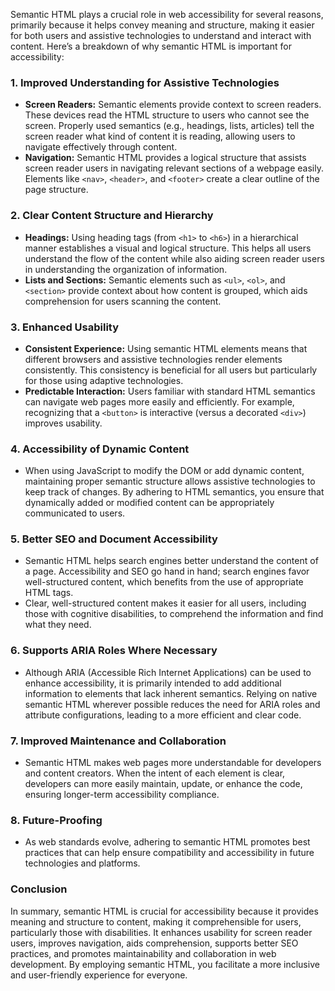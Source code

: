 Semantic HTML plays a crucial role in web accessibility for several reasons, primarily because it helps convey meaning and structure, making it easier for both users and assistive technologies to understand and interact with content. Here’s a breakdown of why semantic HTML is important for accessibility:

### 1. **Improved Understanding for Assistive Technologies**
- **Screen Readers:** Semantic elements provide context to screen readers. These devices read the HTML structure to users who cannot see the screen. Properly used semantics (e.g., headings, lists, articles) tell the screen reader what kind of content it is reading, allowing users to navigate effectively through content.
- **Navigation:** Semantic HTML provides a logical structure that assists screen reader users in navigating relevant sections of a webpage easily. Elements like `<nav>`, `<header>`, and `<footer>` create a clear outline of the page structure.

### 2. **Clear Content Structure and Hierarchy**
- **Headings:** Using heading tags (from `<h1>` to `<h6>`) in a hierarchical manner establishes a visual and logical structure. This helps all users understand the flow of the content while also aiding screen reader users in understanding the organization of information.
- **Lists and Sections:** Semantic elements such as `<ul>`, `<ol>`, and `<section>` provide context about how content is grouped, which aids comprehension for users scanning the content.

### 3. **Enhanced Usability**
- **Consistent Experience:** Using semantic HTML elements means that different browsers and assistive technologies render elements consistently. This consistency is beneficial for all users but particularly for those using adaptive technologies.
- **Predictable Interaction:** Users familiar with standard HTML semantics can navigate web pages more easily and efficiently. For example, recognizing that a `<button>` is interactive (versus a decorated `<div>`) improves usability.

### 4. **Accessibility of Dynamic Content**
- When using JavaScript to modify the DOM or add dynamic content, maintaining proper semantic structure allows assistive technologies to keep track of changes. By adhering to HTML semantics, you ensure that dynamically added or modified content can be appropriately communicated to users.

### 5. **Better SEO and Document Accessibility**
- Semantic HTML helps search engines better understand the content of a page. Accessibility and SEO go hand in hand; search engines favor well-structured content, which benefits from the use of appropriate HTML tags.
- Clear, well-structured content makes it easier for all users, including those with cognitive disabilities, to comprehend the information and find what they need.

### 6. **Supports ARIA Roles Where Necessary**
- Although ARIA (Accessible Rich Internet Applications) can be used to enhance accessibility, it is primarily intended to add additional information to elements that lack inherent semantics. Relying on native semantic HTML wherever possible reduces the need for ARIA roles and attribute configurations, leading to a more efficient and clear code.

### 7. **Improved Maintenance and Collaboration**
- Semantic HTML makes web pages more understandable for developers and content creators. When the intent of each element is clear, developers can more easily maintain, update, or enhance the code, ensuring longer-term accessibility compliance.

### 8. **Future-Proofing**
- As web standards evolve, adhering to semantic HTML promotes best practices that can help ensure compatibility and accessibility in future technologies and platforms.

### Conclusion
In summary, semantic HTML is crucial for accessibility because it provides meaning and structure to content, making it comprehensible for users, particularly those with disabilities. It enhances usability for screen reader users, improves navigation, aids comprehension, supports better SEO practices, and promotes maintainability and collaboration in web development. By employing semantic HTML, you facilitate a more inclusive and user-friendly experience for everyone.  
<!--stackedit_data:
eyJoaXN0b3J5IjpbLTk4NDAxNDcyXX0=
-->